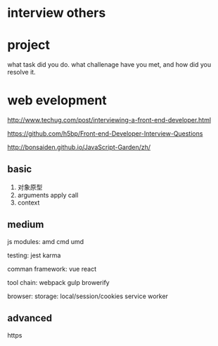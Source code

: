# interview others


# project
   what task did you do.
   what challenage have you met, and how did you resolve it.

# web evelopment

http://www.techug.com/post/interviewing-a-front-end-developer.html

https://github.com/h5bp/Front-end-Developer-Interview-Questions

http://bonsaiden.github.io/JavaScript-Garden/zh/

## basic
1. 对象原型
2. arguments
    apply call
3. context

## medium
js modules: 
    amd cmd umd

testing:
    jest 
    karma

comman framework:
    vue 
    react

tool chain:
    webpack gulp browerify

browser:
    storage: local/session/cookies
    service worker
## advanced

https